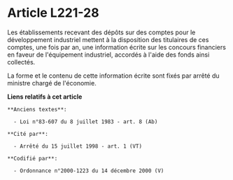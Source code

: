 # Article L221-28

Les établissements recevant des dépôts sur des comptes pour le développement industriel mettent à la disposition des
titulaires de ces comptes, une fois par an, une information écrite sur les concours financiers en faveur de l'équipement
industriel, accordés à l'aide des fonds ainsi collectés.

La forme et le contenu de cette information écrite sont fixés par arrêté du ministre chargé de l'économie.

**Liens relatifs à cet article**

	**Anciens textes**:

	  - Loi n°83-607 du 8 juillet 1983 - art. 8 (Ab)

	**Cité par**:

	  - Arrêté du 15 juillet 1998 - art. 1 (VT)

	**Codifié par**:

	  - Ordonnance n°2000-1223 du 14 décembre 2000 (V)
